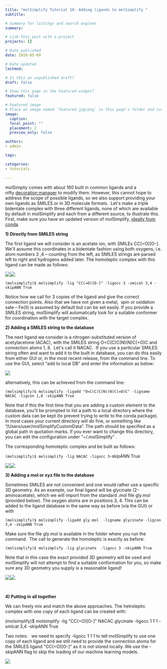 ```yaml
---
title: "molSimplify Tutorial 10: Adding ligands to molSimplify "
subtitle: 

# Summary for listings and search engines
summary: 

# Link this post with a project
projects: []

# Date published
date: 2018-05-09

# Date updated
lastmod: 

# Is this an unpublished draft?
draft: false

# Show this page in the Featured widget?
featured: false

# Featured image
# Place an image named `featured.jpg/png` in this page's folder and customize its options here.
image:
  caption: 
  focal_point: ""
  placement: 2
  preview_only: false

authors:
- admin

tags:

categories:
- tutorials

---
```

molSimpliy comes with about 160 built in common ligands and a nifty [decoration manager](http://hjkgrp.mit.edu/content/molsimplify-tutorial-7-easy-ligand-functionalization-molsimplify) to modify them. However, this cannot hope to address the scope of possible ligands, so we also support providing your own ligands as SMILES or in 3D molecule formats.  Let's make a triple bidentate complex with three different ligands, none of which are available by default in molSimplify and each from a different source, to illustrate this. First, make sure you have an updated version of molSimplify, [ideally from conda](http://hjkgrp.mit.edu/content/installing-molsimplify).


**1) Directly from SMILES string**


The first ligand we will consider is an acetate ion, with SMILEs CC(=O)[O-]. We'll assume this coordinates in a bidentate fashion using both oxygens, i.e. atom numbers 3 ,4 – counting from the left, as SMILES strings are parsed left to right and hydrogens added later. The homoleptic complex with this ligand can be made as follows:


![](/sites/default/files/oac.png)![](/sites/default/files/homooac.png)


`(molsimplify)$ molsimplify -lig "CC(=O)[O-]" -ligocc 3 -smicat 3,4 -skipANN True`


Notice how we call for 3 copies of the ligand and give the correct connection points. Also that we have not given a metal,  spin or oxidation sate – Fe(II) is assumed by default but can be set easily. If you provide a SMILES string, molSimplify will automatically look for a suitable conformer for coordination with the target complex.


**2) Adding a SMILES string to the database**


The next ligand we consider is a nitrogen-substituted version of acetylacetone (ACAC), with the SMILES string O=C(C)C(N)(N)C(=O)C and connection atoms 1, 8.  Let's call it NACAC.  If you use a particular SMILES string often and want to add it to the built in database, you can do this easily from either GUI or, in the most recent release, from the command line. To use the GUI, select “add to local DB” and enter the information as below:


![](/sites/default/files/gui_0.png)


alternatively, this can be achieved from the command line:


`(molsimplify)$ molsimplify -ligadd "O=C(C)C(N)(N)C(=O)C" -ligname NACAC -ligcon 1,8 -skipANN True`


Note that if this the first time that you are adding a custom element to the database, you'll be prompted to list a path to a local directory where the custom data can be kept (to prevent trying to write to the conda package). In most cases your current directory will do fine, or something like “/Users/user/molSimplifyCustomData”. The path should be specified as a global path in quotation marks. If you ever want to change this directory, you can edit the configuration under “~/.molSimplify” .


The corresponding homoleptic complex and be built as follows:


`(molsimplify)$ molsimplify -lig NACAC -ligocc 3`-skipANN True 


![](/sites/default/files/nacac.png)![](/sites/default/files/homonacac.png)


**3) Adding a mol or xyz file to the database**


Sometimes SMILES are not convenient and one would rather use a specific 3D geometry. As an example, our final ligand will be glycinate (2-aminoacetate), which we will import from the standard .mol file gly.mol (provided below). The oxygen atoms are in positions 3, 4. This can be added to the ligand database in the same way as before (via the GUI) or with


`(molsimplify)$ molsimplify -ligadd gly.mol  -ligname glycinate -ligcon 3,4 -skipANN True`


Make sure the file gly.mol is available in the folder where you run the command.  The call to generate the homoleptic is exactly as before:


`(molsimplify)$ molsimplify -lig glycinate  -ligocc 3 -skipANN True`


Note that in this case the exact provided 3D geometry will be used and molSimplify will not attempt to find a suitable conformation for you, so make sure any 3D geometry you supply is a reasonable ligand!


![](/sites/default/files/gly.png)![](/sites/default/files/homogly.png)


 


**4) Putting in all together**


We can freely mix and match the above approaches. The hetroleptic complex with one copy of each ligand can be created with:


(molsimplify)$ molsimplify -lig "CC(=O)[O-]" NACAC glycinate -ligocc 1 1 1 -smicat 3,4 -skipANN True


Two notes:   we need to specify -ligocc 1 1 1 to tell molSimplify to use one copy of each ligand and we still need to provide the connection atoms for the SMILES ligand "CC(=O)[O-]" as it is not stored locally. We use the -skipANN flag to skip the loading of our machine learning models.


![](/sites/default/files/hetro.png)


